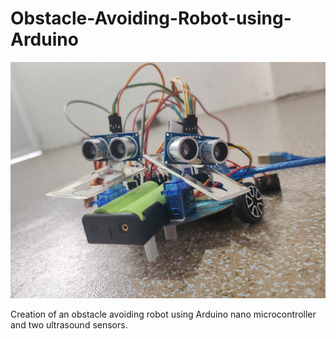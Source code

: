 # Obstacle-Avoiding-Robot-using-Arduino

![Project Icon](ObstacleAvoidingRobot.jpg)

Creation of an obstacle avoiding robot using Arduino nano microcontroller and two ultrasound sensors.
